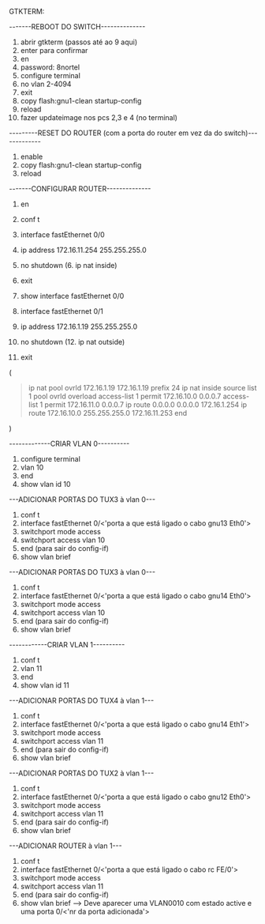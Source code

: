 GTKTERM:

-------REBOOT DO SWITCH--------------

1. abrir gtkterm (passos até ao 9 aqui)
2. enter para confirmar
3. en
4. password: 8nortel
5. configure terminal
6. no vlan 2-4094
7. exit
8. copy flash:gnu1-clean startup-config
9. reload
10. fazer updateimage nos pcs 2,3 e 4 (no terminal)


---------RESET DO ROUTER (com a porta do router em vez da do switch)-------------
1. enable
2. copy flash:gnu1-clean startup-config
3. reload

-------CONFIGURAR ROUTER--------------
1. en
2. conf t
3. interface fastEthernet 0/0
4. ip address 172.16.11.254 255.255.255.0 
5. no shutdown
(6. ip nat inside)
7. exit
8. show interface fastEthernet 0/0

9. interface fastEthernet 0/1
10. ip address 172.16.1.19 255.255.255.0
11. no shutdown
(12. ip nat outside)
13. exit

(

> ip nat pool ovrld 172.16.1.19 172.16.1.19 prefix 24
> ip nat inside source list 1 pool ovrld overload
> access-list 1 permit 172.16.10.0 0.0.0.7
> access-list 1 permit 172.16.11.0 0.0.0.7
> ip route 0.0.0.0 0.0.0.0 172.16.1.254
> ip route 172.16.10.0 255.255.255.0 172.16.11.253
> end

)


-------------CRIAR VLAN 0----------

1. configure terminal
2. vlan 10
3. end
4. show vlan id 10

---ADICIONAR PORTAS DO TUX3 à vlan 0---

1. conf t
2. interface fastEthernet 0/<'porta a que está ligado o cabo gnu13 Eth0'>
3. switchport mode access
4. switchport access vlan  10
5. end (para sair do config-if)
6. show vlan brief 



---ADICIONAR PORTAS DO TUX3 à vlan 0---

1. conf t
2. interface fastEthernet 0/<'porta a que está ligado o cabo gnu14 Eth0'>
3. switchport mode access
4. switchport access vlan  10
5. end (para sair do config-if)
6. show vlan brief 



------------CRIAR VLAN 1----------

1. conf t
2. vlan 11
3. end
4. show vlan id 11


---ADICIONAR PORTAS DO TUX4 à vlan 1---

1. conf t
2. interface fastEthernet 0/<'porta a que está ligado o cabo gnu14 Eth1'>
3. switchport mode access
4. switchport access vlan  11
5. end (para sair do config-if)
6. show vlan brief 


---ADICIONAR PORTAS DO TUX2 à vlan 1---

1. conf t
2. interface fastEthernet 0/<'porta a que está ligado o cabo gnu12 Eth0'>
3. switchport mode access
4. switchport access vlan  11
5. end (para sair do config-if)
6. show vlan brief 



---ADICIONAR ROUTER à vlan 1---

1. conf t
2. interface fastEthernet 0/<'porta a que está ligado o cabo rc FE/0'>
3. switchport mode access
4. switchport access vlan  11
5. end (para sair do config-if)
6. show vlan brief --> Deve aparecer uma VLAN0010 com estado active e uma porta 0/<'nr da porta adicionada'>